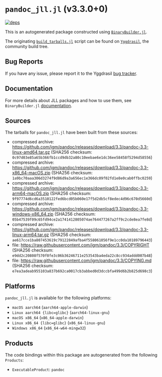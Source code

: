 # `pandoc_jll.jl` (v3.3.0+0)

[![deps](https://juliahub.com/docs/pandoc_jll/deps.svg)](https://juliahub.com/ui/Packages/General/pandoc_jll/)

This is an autogenerated package constructed using [`BinaryBuilder.jl`](https://github.com/JuliaPackaging/BinaryBuilder.jl).

The originating [`build_tarballs.jl`](https://github.com/JuliaPackaging/Yggdrasil/blob/11ee76813bc239a891bd5ba1b7a80fa5e8d96e51/P/pandoc/build_tarballs.jl) script can be found on [`Yggdrasil`](https://github.com/JuliaPackaging/Yggdrasil/), the community build tree.

## Bug Reports

If you have any issue, please report it to the Yggdrasil [bug tracker](https://github.com/JuliaPackaging/Yggdrasil/issues).

## Documentation

For more details about JLL packages and how to use them, see `BinaryBuilder.jl` [documentation](https://docs.binarybuilder.org/stable/jll/).

## Sources

The tarballs for `pandoc_jll.jl` have been built from these sources:

* compressed archive: https://github.com/jgm/pandoc/releases/download/3.3/pandoc-3.3-linux-amd64.tar.gz (SHA256 checksum: `0c97d03e85a65b366fb1ccd9db32a80c10eebae6e1dc36ee58458f5294d58556`)
* compressed archive: https://github.com/jgm/pandoc/releases/download/3.3/pandoc-3.3-x86_64-macOS.zip (SHA256 checksum: `1a9bc70aaa306d3274f9d86d9a3a656ec1e366dc09f02fd1e8e0cab0ffbc0259`)
* compressed archive: https://github.com/jgm/pandoc/releases/download/3.3/pandoc-3.3-arm64-macOS.zip (SHA256 checksum: `9f97774d6cd6a3510122fed6bcd05b060e17f5d2db5cf8edec4d96c670d5660d`)
* compressed archive: https://github.com/jgm/pandoc/releases/download/3.3/pandoc-3.3-windows-x86_64.zip (SHA256 checksum: `05b47539f09c65fd94ce2a1741412805074ae764477267a2ff9c2cde8ea7fe8d`)
* compressed archive: https://github.com/jgm/pandoc/releases/download/3.3/pandoc-3.3-linux-arm64.tar.gz (SHA256 checksum: `ae617cce1ba807453619c79122849afba4f558061056f9e1cc0da10189796443`)
* file: https://raw.githubusercontent.com/jgm/pandoc/3.3/COPYRIGHT (SHA256 checksum: `e9dd2c20808f570f0fe3c06b36246711e253543ba4eda22c8cc934addd007b48`)
* file: https://raw.githubusercontent.com/jgm/pandoc/3.3/COPYING.md (SHA256 checksum: `e7ea3adeab955103a837b692ca0017cb3abbed0d3dccbfa499d6b2b825d698c3`)

## Platforms

`pandoc_jll.jl` is available for the following platforms:

* `macOS aarch64` (`aarch64-apple-darwin`)
* `Linux aarch64 {libc=glibc}` (`aarch64-linux-gnu`)
* `macOS x86_64` (`x86_64-apple-darwin`)
* `Linux x86_64 {libc=glibc}` (`x86_64-linux-gnu`)
* `Windows x86_64` (`x86_64-w64-mingw32`)

## Products

The code bindings within this package are autogenerated from the following `Products`:

* `ExecutableProduct`: `pandoc`

